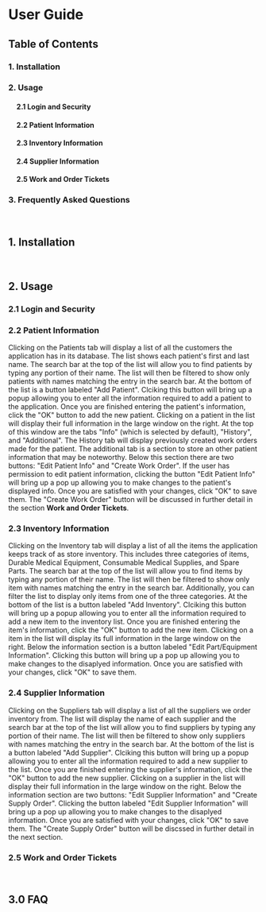 # User Guide
## Table of Contents
### 1. Installation
### 2. Usage
#### &nbsp;&nbsp;&nbsp;&nbsp; 2.1 Login and Security
#### &nbsp;&nbsp;&nbsp;&nbsp; 2.2 Patient Information
#### &nbsp;&nbsp;&nbsp;&nbsp; 2.3 Inventory Information
#### &nbsp;&nbsp;&nbsp;&nbsp; 2.4 Supplier Information
#### &nbsp;&nbsp;&nbsp;&nbsp; 2.5 Work and Order Tickets
### 3. Frequently Asked Questions
<br />

## 1. Installation

<br />

## 2. Usage
### 2.1 Login and Security


### 2.2 Patient Information
Clicking on the Patients tab will display a list of all the customers the application has in its database. The list shows each patient's first and last name. The search bar at the top of the list will allow you to find patients by typing any portion of their name. The list will then be filtered to show only patients with names matching the entry in the search bar. At the bottom of the list is a button labeled "Add Patient". Clciking this button will bring up a popup allowing you to enter all the information required to add a patient to the application. Once you are finished entering the patient's information, click the "OK" button to add the new patient. Clicking on a patient in the list will display their full information in the large window on the right. At the top of this window are the tabs "Info" (which is selected by default), "History", and "Additional". The History tab will display previously created work orders made for the patient. The additional tab is a section to store an other patient information that may be noteworthy. Below this section there are two buttons: "Edit Patient Info" and "Create Work Order". If the user has permission to edit patient information, clicking the button "Edit Patient Info" will bring up a pop up allowing you to make changes to the patient's displayed info. Once you are satisfied with your changes, click "OK" to save them. The "Create Work Order" button will be discussed in further detail in the section **Work and Order Tickets**.

### 2.3 Inventory Information
Clicking on the Inventory tab will display a list of all the items the application keeps track of as store inventory. This includes three categories of items, Durable Medical Equipment, Consumable Medical Supplies, and Spare Parts. The search bar at the top of the list will allow you to find items by typing any portion of their name. The list will then be filtered to show only item with names matching the entry in the search bar. Additionally, you can filter the list to display only items from one of the three categories. At the bottom of the list is a button labeled "Add Inventory". Clciking this button will bring up a popup allowing you to enter all the information required to add a new item to the inventory list. Once you are finished entering the item's information, click the "OK" button to add the new item. Clicking on a item in the list will display its full information in the large window on the right. Below the information section is a button labeled "Edit Part/Equipment Information". Clicking this button will bring up a pop up allowing you to make changes to the disaplyed information. Once you are satisfied with your changes, click "OK" to save them.

### 2.4 Supplier Information
Clicking on the Suppliers tab will display a list of all the suppliers we order inventory from. The list will display the name of each supplier and the search bar at the top of the list will allow you to find suppliers by typing any portion of their name. The list will then be filtered to show only suppliers with names matching the entry in the search bar. At the bottom of the list is a button labeled "Add Supplier". Clciking this button will bring up a popup allowing you to enter all the information required to add a new supplier to the list. Once you are finished entering the supplier's information, click the "OK" button to add the new supplier. Clicking on a supplier in the list will display their full information in the large window on the right. Below the information section are two buttons: "Edit Supplier Information" and "Create Supply Order". Clicking the button labeled "Edit Supplier Information" will bring up a pop up allowing you to make changes to the disaplyed information. Once you are satisfied with your changes, click "OK" to save them. The "Create Supply Order" button will be discssed in further detail in the next section.

### 2.5 Work and Order Tickets

<br />

## 3.0 FAQ
